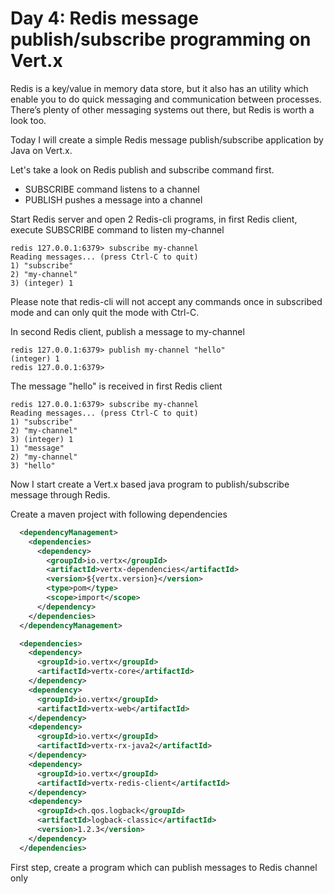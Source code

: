 # Day 4: Redis message publish/subscribe programming on Vert.x

Redis is a key/value in memory data store, but it also has an utility which enable you to do quick messaging and communication between processes. There’s plenty of other messaging systems out there, but Redis is worth a look too.

Today I will create a simple Redis message publish/subscribe application by Java on Vert.x.

Let's take a look on Redis publish and subscribe command first.

 - SUBSCRIBE command listens to a channel
 - PUBLISH pushes a message into a channel
 
 Start Redis server and open 2 Redis-cli programs, in first Redis client, execute SUBSCRIBE command to listen my-channel
 ```
 redis 127.0.0.1:6379> subscribe my-channel
 Reading messages... (press Ctrl-C to quit)
 1) "subscribe"
 2) "my-channel"
 3) (integer) 1
 ```
 Please note that redis-cli will not accept any commands once in subscribed mode and can only quit the mode with Ctrl-C.
 
 In second Redis client, publish a message to my-channel
 ```
 redis 127.0.0.1:6379> publish my-channel "hello"
 (integer) 1
 redis 127.0.0.1:6379>
 ```
 The message "hello" is received in first Redis client
 ```
 redis 127.0.0.1:6379> subscribe my-channel
 Reading messages... (press Ctrl-C to quit)
 1) "subscribe"
 2) "my-channel"
 3) (integer) 1
 1) "message"
 2) "my-channel"
 3) "hello"
 ```
 
 Now I start create a Vert.x based java program to publish/subscribe message through Redis.
 
 Create a maven project with following dependencies
 ```xml
   <dependencyManagement>
     <dependencies>
       <dependency>
         <groupId>io.vertx</groupId>
         <artifactId>vertx-dependencies</artifactId>
         <version>${vertx.version}</version>
         <type>pom</type>
         <scope>import</scope>
       </dependency>
     </dependencies>
   </dependencyManagement>
 
   <dependencies>
     <dependency>
       <groupId>io.vertx</groupId>
       <artifactId>vertx-core</artifactId>
     </dependency>
     <dependency>
       <groupId>io.vertx</groupId>
       <artifactId>vertx-web</artifactId>
     </dependency>
     <dependency>
       <groupId>io.vertx</groupId>
       <artifactId>vertx-rx-java2</artifactId>
     </dependency>
     <dependency>
       <groupId>io.vertx</groupId>
       <artifactId>vertx-redis-client</artifactId>
     </dependency>
     <dependency>
       <groupId>ch.qos.logback</groupId>
       <artifactId>logback-classic</artifactId>
       <version>1.2.3</version>
     </dependency>
   </dependencies>
 ```
 
 First step, create a program which can publish messages to Redis channel only
 
 